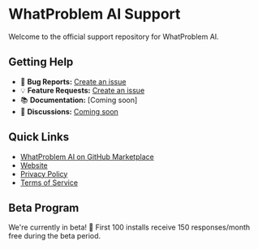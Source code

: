 # WhatProblem AI Support

Welcome to the official support repository for WhatProblem AI.

## Getting Help

- 🐛 **Bug Reports:** [Create an issue](https://github.com/williamsinitiativesltd/whatproblem/issues/new)
- 💡 **Feature Requests:** [Create an issue](https://github.com/williamsinitiativesltd/whatproblem/issues/new)
- 📚 **Documentation:** [Coming soon]
- 💬 **Discussions:** [Coming soon](https://github.com/williamsinitiativesltd/whatproblem/discussions)

## Quick Links
- [WhatProblem AI on GitHub Marketplace](https://github.com/marketplace/whatproblem-ai-requirements-clarification-bot)
- [Website](https://whatproblem.dev)
- [Privacy Policy](https://whatproblem.dev/privacy)
- [Terms of Service](https://whatproblem.dev/terms)

## Beta Program
We're currently in beta! 🎁 First 100 installs receive 150 responses/month free during the beta period.
